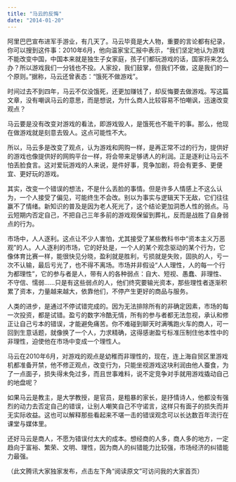 ```yaml
---
title: "马云的反悔"
date: "2014-01-20"
---
```


阿里巴巴宣布进军手游业，有几天了。马云毕竟是大人物，重要的言论都有纪录，你可以搜到这件事：2010年6月，他向温家宝汇报中表示，“我们坚定地认为游戏不能改变中国，中国本来就是独生子女家庭，孩子们都玩游戏的话，国家将来怎么办？所以游戏我们一分钱也不投。人家投，我们鼓掌，但我们不做，这是我们的一个原则。”据称，马云还曾表态：“饿死不做游戏”。

时间过去不到四年，马云不仅没饿死，还更加赚钱了，却反悔要去做游戏。写这篇文章，没有嘲讽马云的意思，而是想说，为什么商人比较容易不怕嘲讽，迅速改变观点？

马云要是没有改变对游戏的看法，即游戏毁人，是饿死也不能干的事。那么，他现在做游戏就是刻意去毁人。这点可能性不大。

所以，马云多是改变了观点，认为游戏和网购一样，是再正常不过的行为，提供好的游戏也像提供好的网购平台一样，将会带来足够诱人的利润。正是逐利让马云不怕丢脸食言。这对爱玩游戏的人来说，是件好事，竞争加剧，将会有更多、更便宜、更好玩的游戏。

其实，改变一个错误的想法，不是什么丢脸的事情。但是许多人情感上不这么认为，一个人接受了偏见，可能终生不会改。别以为事实与逻辑天下无敌，它们往往赢不了情绪。新知识的普及是因为老人死光了，这个结论更加洞悉人性的弱点。马云短期内否定自己，不把自己三年多前的游戏观保留到葬礼，反而是战胜了自身弱点的行为。

市场中，人人逐利。这点让不少人害怕，尤其接受了某些教科书中“资本主义万恶观”的人。人人逐利的市场，它的好处是，一个人的某个观念驱动的某个行为，它像体育比赛一样，能很快见分晓，盈利就是胜利，亏损就是失败，固执的人，亏一次不认输，最后亏光了，也不得不离场。市场并非假设“人人理性，人的每一个行为都理性”，它的参与者是人，带有人的各种弱点：自大、短视、愚蠢、非理性、不守信、懦弱……只是有这些弱点的人，他们终究要输光资本，那些理性者逐渐积累了资本，力量越来越大，依靠他们，不停产生更好的商品与服务。

人类的进步，是通过不停试错完成的。因为无法排除所有的非确定因素，市场的每一次投资，都是试错。盈亏的数字冷酷无情，所有的参与者都无法忽视，承认和修正让自己亏本的错误，才能避免痛苦。你不难碰到聊天时满嘴跑火车的商人，可一回到生意话题，就像换了一个人，力求精确，这得感谢盈亏标准压制住他本性中的非理性，迫使他在市场中变成一个理性人。

马云在2010年6月，对游戏的观点是幼稚而非理性的，现在，连上海自贸区里游戏机都准备开禁，他不修正观点，改变行为，只能坐视游戏这块利润由他人蚕食，为了一点面子，损失得未免过多，而且世事难料，说不定竞争对手就用游戏撬动自己的地盘呢？

如果马云是教主，是大学教授，是官员，是粗暴的家长，是抒情诗人，他都没有强烈的动力去否定自己的错误，让别人嘲笑自己不守诺言，这样只有面子的损失而并无实际收益。这也可以解释那些看起来不堪一击的错误观念可以长达数百年流行在课堂与媒体里。

还好马云是商人，不愿为错误付太大的成本。想经商的人多，商人多的地方，一定趋向于富裕、繁荣、文明、理性，因为商人的纠错能力比较强，市场经济的纠错能力最强。

（此文腾讯大家独家发布，点击左下角“阅读原文”可访问我的大家首页）

